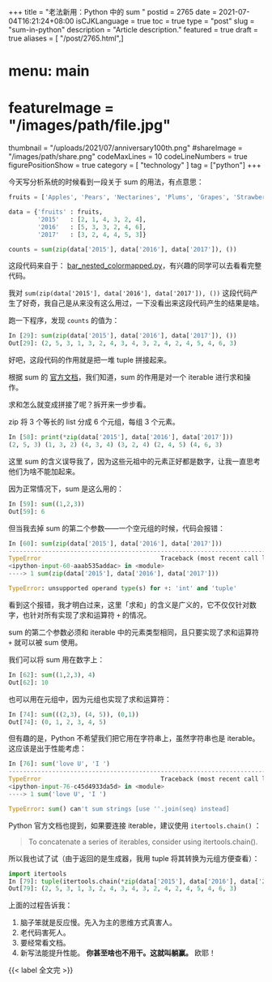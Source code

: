 +++
title = "老法新用：Python 中的 sum "
postid = 2765
date = 2021-07-04T16:21:24+08:00
isCJKLanguage = true
toc = true
type = "post"
slug = "sum-in-python"
description = "Article description."
featured = true
draft = true
aliases = [ "/post/2765.html",]
# menu: main
# featureImage = "/images/path/file.jpg"
thumbnail = "/uploads/2021/07/anniversary100th.png"
#shareImage = "/images/path/share.png"
codeMaxLines = 10
codeLineNumbers = true
figurePositionShow = true
category = [ "technology" ]
tag = ["python"]
+++

今天写分析系统的时候看到一段关于 sum 的用法，有点意思：

``` python
fruits = ['Apples', 'Pears', 'Nectarines', 'Plums', 'Grapes', 'Strawberries']

data = {'fruits' : fruits,
        '2015'   : [2, 1, 4, 3, 2, 4],
        '2016'   : [5, 3, 3, 2, 4, 6],
        '2017'   : [3, 2, 4, 4, 5, 3]}

counts = sum(zip(data['2015'], data['2016'], data['2017']), ())
```

这段代码来自于： [bar_nested_colormapped.py](https://docs.bokeh.org/en/latest/docs/gallery/bar_nested_colormapped.html)，有兴趣的同学可以去看看完整代码。

我对 `sum(zip(data['2015'], data['2016'], data['2017']), ())` 这段代码产生了好奇，我自己是从来没有这么用过，一下没看出来这段代码产生的结果是啥。

跑一下程序，发现 `counts` 的值为：

``` python
In [29]: sum(zip(data['2015'], data['2016'], data['2017']), ())
Out[29]: (2, 5, 3, 1, 3, 2, 4, 3, 4, 3, 2, 4, 2, 4, 5, 4, 6, 3)
```

好吧，这段代码的作用就是把一堆 tuple 拼接起来。

根据 sum 的 [官方文档](https://docs.python.org/3/library/functions.html?highlight=sum#sum)，我们知道，sum 的作用是对一个 iterable 进行求和操作。

求和怎么就变成拼接了呢？拆开来一步步看。

zip 将 3 个等长的 list 分成 6 个元组，每组 3 个元素。

``` python
In [58]: print(*zip(data['2015'], data['2016'], data['2017']))
(2, 5, 3) (1, 3, 2) (4, 3, 4) (3, 2, 4) (2, 4, 5) (4, 6, 3)
```

这里 sum 的含义误导我了，因为这些元祖中的元素正好都是数字，让我一直思考他们为啥不能加起来。

因为正常情况下，sum 是这么用的：

``` python
In [59]: sum((1,2,3))
Out[59]: 6
```

但当我去掉 sum 的第二个参数——一个空元组的时候，代码会报错：

``` python
In [60]: sum(zip(data['2015'], data['2016'], data['2017']))
---------------------------------------------------------------------------
TypeError                                 Traceback (most recent call last)
<ipython-input-60-aaab535addac> in <module>
----> 1 sum(zip(data['2015'], data['2016'], data['2017']))

TypeError: unsupported operand type(s) for +: 'int' and 'tuple'
```

看到这个报错，我才明白过来，这里「求和」的含义是广义的，它不仅仅针对数字，也针对所有实现了求和运算符 `+` 的情况。
 
sum 的第二个参数必须和 iterable 中的元素类型相同，且只要实现了求和运算符 `+` 就可以被 sum 使用。
 
我们可以将 sum 用在数字上：

``` python
In [62]: sum((1,2,3), 4)
Out[62]: 10
```

也可以用在元组中，因为元组也实现了求和运算符：

``` python
In [74]: sum(((2,3), (4, 5)), (0,1))
Out[74]: (0, 1, 2, 3, 4, 5)
```

但有趣的是，Python 不希望我们把它用在字符串上，虽然字符串也是 iterable。这应该是出于性能考虑：

``` python
In [76]: sum('love U', 'I ')
---------------------------------------------------------------------------
TypeError                                 Traceback (most recent call last)
<ipython-input-76-c45d4933da5d> in <module>
----> 1 sum('love U', 'I ')

TypeError: sum() can't sum strings [use ''.join(seq) instead]
```

Python 官方文档也提到，如果要连接 iterable，建议使用 `itertools.chain()` ：

> To concatenate a series of iterables, consider using itertools.chain().

所以我也试了试（由于返回的是生成器，我用 tuple 将其转换为元组方便查看）：

``` python
import itertools
In [79]: tuple(itertools.chain(*zip(data['2015'], data['2016'], data['2017'])))
Out[79]: (2, 5, 3, 1, 3, 2, 4, 3, 4, 3, 2, 4, 2, 4, 5, 4, 6, 3)
```

上面的过程告诉我：

1. 脑子笨就是反应慢。先入为主的思维方式真害人。
2. 老代码害死人。
3. 要经常看文档。
4. 新写法能提升性能。 **你甚至啥也不用干。这就叫躺赢。** 欧耶！

{{< label 全文完 >}}